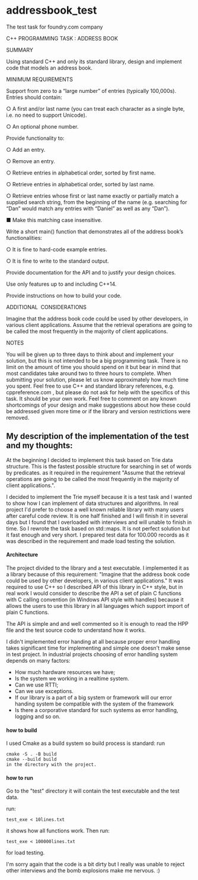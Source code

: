 # addressbook_test
The test task for foundry.com company


C++ PROGRAMMING​ TASK​ : ADDRESS​ BOOK

SUMMARY

Using standard C++ and only its standard library, design and implement code that models an address book.

MINIMUM REQUIREMENTS

Support from zero to a “large number” of entries (typically 100,000s).
Entries should contain:

○ A first and/or last name (you can treat each character as a single byte, i.e. no need to support
Unicode).

○ An optional phone number.

Provide functionality to:

○ Add an entry.

○ Remove an entry.

○ Retrieve entries in alphabetical order, sorted by first name.

○ Retrieve entries in alphabetical order, sorted by last name.

○ Retrieve entries whose first or last name exactly or partially match a supplied search string,
from the beginning of the name (e.g. searching for “Dan” would match any entries with
“Daniel” as well as any “Dan”).

■ Make this matching case insensitive.

Write a short main() function that demonstrates all of the address book’s functionalities:

○ It is fine to hard-code example entries.

○ It is fine to write to the standard output.

Provide documentation for the API and to justify your design choices.

Use only features up to and including C++14.

Provide instructions on how to build your code.

ADDITIONAL​ ​ CONSIDERATIONS

Imagine that the address book code could be used by other developers, in various client applications.
Assume that the retrieval operations are going to be called the most frequently in the majority of
client applications.

NOTES

You will be given up to three days to think about and implement your solution, but this is not
intended to be a big programming task. There is no limit on the amount of time you should spend on
it but bear in mind that most candidates take around two to three hours to complete. When
submitting your solution, please let us know approximately how much time you spent.
Feel free to use C++ and standard library references, e.g. ​ cppreference.com​ , but please do not ask for
help with the specifics of this task. It should be your own work.
Feel free to comment on any known shortcomings of your design and make suggestions about how
these could be addressed given more time or if the library and version restrictions were removed.


## My description of the implementation of the test and my thoughts: 

At the beginning I decided to implement this task based on Trie data structure.
This is the fastest possible structure for searching in set of words by predicates. 
as it required in the requirement "Assume that the retrieval operations are going to be 
called the most frequently in the majority of client applications.". 

I decided to implement the Trie myself because it is a test task and I wanted to show how I can implement 
of data structures and algorithms. In real project I'd prefer to choose a well known reliable library with 
many users after careful code review. It is one half finished and I will finish it in several days 
but I found that I overloaded with interviews and will unable to finish in time. So I rewrote the task 
based on std::maps. It is not perfect solution but it fast enough and very short. I prepared test data for 
100.000 records as it was described in the requirement and made load testing the solution.

#### Architecture

The project divided to the library and a test executable. 
I implemented it as a library because of this requirement: "Imagine that the 
address book code could be used by other developers, in various client applications."
It was required to use C++ so I described API of this library in C++ style,
but in real work I would consider to describe the API a set of plain C functions with C calling convention
(in Windows API style with handles) because it allows the users to use this library in all languages which 
support import of plain C functions.     
 
The API is simple and and well commented so it is enough to read the HPP file and the test source code 
to understand how it works.

I didn't implemented error handing at all because proper error handling takes significant time for implementing
and simple one doesn't make sense in test project.
In industrial projects choosing of error handling system depends on many factors:
- How much hardware resources we have;
- Is the system we working in a realtime system.
- Can we use RTTI;
- Can we use exceptions.
- If our library is a part of a big system or framework will our error handing system be compatible with 
the system of the framework
- Is there a corporative standard for such systems as error handling, logging and so on. 
   

#### how to build

I used Cmake as a build system so build process is standard:
run

``` 
cmake -S . -B build
cmake --build build
in the directory with the project.
```

#### how to run

Go to the "test" directory it will contain the test executable and the test data.

run: 

```test_exe < 10lines.txt``` 

it shows how all functions work.
Then run:

```test_exe < 100000lines.txt```

for load testing.

I'm sorry again that the code is a bit dirty but I really was unable to reject other interviews 
and the bomb explosions make me nervous. :)
